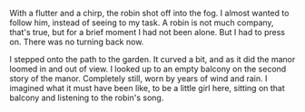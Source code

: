 With a flutter and a chirp, the robin shot off into the fog. I almost wanted to follow him, instead of seeing to my task. A robin is not much company, that's true, but for a brief moment I had not been alone. But I had to press on. There was no turning back now.

I stepped onto the path to the garden. It curved a bit, and as it did the manor loomed in and out of view. I looked up to an empty balcony on the second story of the manor. Completely still, worn by years of wind and rain. I imagined what it must have been like, to be a little girl here, sitting on that balcony and listening to the robin's song. 